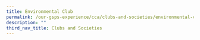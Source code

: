 ```yaml
---
title: Environmental Club
permalink: /our-gsps-experience/cca/clubs-and-societies/environmental-club/
description: ""
third_nav_title: Clubs and Societies
---
```

